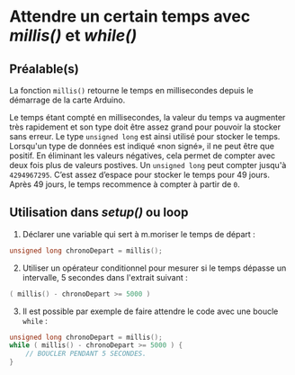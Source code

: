# Attendre un certain temps avec *millis()* et *while()* 

## Préalable(s)

La fonction `millis()` retourne le temps en millisecondes depuis le démarrage de la carte Arduino. 

Le temps étant compté en millisecondes, la valeur du temps va augmenter très rapidement et son type doit être assez grand pour pouvoir la stocker sans erreur. Le type `unsigned long` est ainsi utilisé pour stocker le temps. Lorsqu'un type de données est indiqué «non signé», il ne peut être que positif. En éliminant les valeurs négatives, cela permet de compter avec deux fois plus de valeurs postives. Un `unsigned long` peut compter jusqu'à `4294967295`. C’est assez d’espace pour stocker le temps pour 49 jours. Après 49 jours, le temps recommence à compter à partir de `0`.

## Utilisation dans *setup()* ou loop

1) Déclarer une variable qui sert à m.moriser le temps de départ :

```cpp
unsigned long chronoDepart = millis();
```

2) Utiliser un opérateur conditionnel pour mesurer si le temps dépasse un intervalle, 5 secondes dans l'extrait suivant :

```cpp
( millis() - chronoDepart ­>= 5000 )
```

3) Il est possible par exemple de faire attendre le code avec une boucle `while` :

```cpp
unsigned long chronoDepart = millis();
while ( millis() - chronoDepart ­>= 5000 ) {
    // BOUCLER PENDANT 5 SECONDES.
}
```